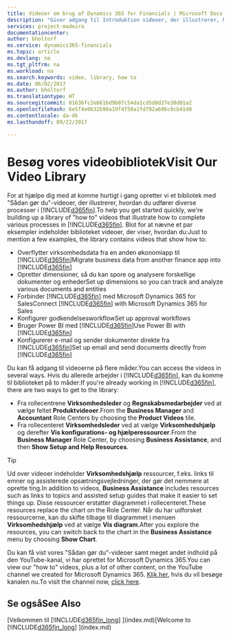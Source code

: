 ```yaml
---
title: Videoer om brug af Dynamics 365 for Financials | Microsoft Docs
description: "Giver adgang til Introduktion videoer, der illustrerer, hvordan du udfører almindelige opgaver."
services: project-madeira
documentationcenter: 
author: bholtorf
ms.service: dynamics365-financials
ms.topic: article
ms.devlang: na
ms.tgt_pltfrm: na
ms.workload: na
ms.search.keywords: video, library, how to
ms.date: 06/02/2017
ms.author: bholtorf
ms.translationtype: HT
ms.sourcegitcommit: 81636fc2e661bd9b07c54da1cd5d0d27e30d01a2
ms.openlocfilehash: 6e5f4e0b32b90a19f4f58a1fd792a686c0cb41d0
ms.contentlocale: da-dk
ms.lasthandoff: 09/22/2017

---
```

# <a name="visit-our-video-library"></a><span data-ttu-id="58d1e-103">Besøg vores videobibliotek</span><span class="sxs-lookup"><span data-stu-id="58d1e-103">Visit Our Video Library</span></span>
<span data-ttu-id="58d1e-104">For at hjælpe dig med at komme hurtigt i gang opretter vi et bibliotek med "Sådan gør du"-videoer, der illustrerer, hvordan du udfører diverse processer i [!INCLUDE[d365fin](includes/d365fin_md.md)].</span><span class="sxs-lookup"><span data-stu-id="58d1e-104">To help you get started quickly, we're building up a library of "how to" videos that illustrate how to complete various processes in [!INCLUDE[d365fin](includes/d365fin_md.md)].</span></span> <span data-ttu-id="58d1e-105">Blot for at nævne et par eksempler indeholder biblioteket videoer, der viser, hvordan du:</span><span class="sxs-lookup"><span data-stu-id="58d1e-105">Just to mention a few examples, the library contains videos that show how to:</span></span>  

* <span data-ttu-id="58d1e-106">Overflytter virksomhedsdata fra en anden økonomiapp til [!INCLUDE[d365fin](includes/d365fin_md.md)]</span><span class="sxs-lookup"><span data-stu-id="58d1e-106">Migrate business data from another finance app into [!INCLUDE[d365fin](includes/d365fin_md.md)]</span></span>  
* <span data-ttu-id="58d1e-107">Opretter dimensioner, så du kan spore og analysere forskellige dokumenter og enheder</span><span class="sxs-lookup"><span data-stu-id="58d1e-107">Set up dimensions so you can track and analyze various documents and entities</span></span>
* <span data-ttu-id="58d1e-108">Forbinder [!INCLUDE[d365fin](includes/d365fin_md.md)] med Microsoft Dynamics 365 for Sales</span><span class="sxs-lookup"><span data-stu-id="58d1e-108">Connect [!INCLUDE[d365fin](includes/d365fin_md.md)] with Microsoft Dynamics 365 for Sales</span></span>
* <span data-ttu-id="58d1e-109">Konfigurer godkendelsesworkflow</span><span class="sxs-lookup"><span data-stu-id="58d1e-109">Set up approval workflows</span></span>  
* <span data-ttu-id="58d1e-110">Bruger Power BI med [!INCLUDE[d365fin](includes/d365fin_md.md)]</span><span class="sxs-lookup"><span data-stu-id="58d1e-110">Use Power BI with [!INCLUDE[d365fin](includes/d365fin_md.md)]</span></span>  
* <span data-ttu-id="58d1e-111">Konfigurerer e-mail og sender dokumenter direkte fra [!INCLUDE[d365fin](includes/d365fin_md.md)]</span><span class="sxs-lookup"><span data-stu-id="58d1e-111">Set up email and send documents directly from [!INCLUDE[d365fin](includes/d365fin_md.md)]</span></span>  

<span data-ttu-id="58d1e-112">Du kan få adgang til videoerne på flere måder.</span><span class="sxs-lookup"><span data-stu-id="58d1e-112">You can access the videos in several ways.</span></span> <span data-ttu-id="58d1e-113">Hvis du allerede arbejder i [!INCLUDE[d365fin](includes/d365fin_md.md)], kan du komme til biblioteket på to måder:</span><span class="sxs-lookup"><span data-stu-id="58d1e-113">If you're already working in [!INCLUDE[d365fin](includes/d365fin_md.md)], there are two ways to get to the library:</span></span>

* <span data-ttu-id="58d1e-114">Fra rollecentrene **Virksomhedsleder** og **Regnskabsmedarbejder** ved at vælge feltet **Produktvideoer**.</span><span class="sxs-lookup"><span data-stu-id="58d1e-114">From the **Business Manager** and **Accountant** Role Centers by choosing the **Product Videos** tile.</span></span>  
* <span data-ttu-id="58d1e-115">Fra rollecenteret **Virksomhedsleder** ved at vælge **Virksomhedshjælp** og derefter **Vis konfigurations- og hjælperessourcer**.</span><span class="sxs-lookup"><span data-stu-id="58d1e-115">From the **Business Manager** Role Center, by choosing **Business Assistance**, and then **Show Setup and Help Resources**.</span></span>  

> [!Tip]  
> <span data-ttu-id="58d1e-116">Ud over videoer indeholder **Virksomhedshjælp** ressourcer, f.eks. links til emner og assisterede opsætningsvejledninger, der gør det nemmere at oprette ting.</span><span class="sxs-lookup"><span data-stu-id="58d1e-116">In addition to videos, **Business Assistance** includes resources such as links to topics and assisted setup guides that make it easier to set things up.</span></span> <span data-ttu-id="58d1e-117">Disse ressourcer erstatter diagrammet i rollecenteret.</span><span class="sxs-lookup"><span data-stu-id="58d1e-117">These resources replace the chart on the Role Center.</span></span> <span data-ttu-id="58d1e-118">Når du har udforsket ressourcerne, kan du skifte tilbage til diagrammet i menuen **Virksomhedshjælp** ved at vælge **Vis diagram**.</span><span class="sxs-lookup"><span data-stu-id="58d1e-118">After you explore the resources, you can switch back to the chart in the **Business Assistance** menu by choosing **Show Chart**.</span></span>  
  
<span data-ttu-id="58d1e-119">Du kan få vist vores "Sådan gør du"-videoer samt meget andet indhold på den YouTube-kanal, vi har oprettet for Microsoft Dynamics 365.</span><span class="sxs-lookup"><span data-stu-id="58d1e-119">You can view our "how to" videos, plus a lot of other content, on the YouTube channel we created for Microsoft Dynamics 365.</span></span> <span data-ttu-id="58d1e-120">[Klik her](https://go.microsoft.com/fwlink/?linkid=851533), hvis du vil besøge kanalen nu.</span><span class="sxs-lookup"><span data-stu-id="58d1e-120">To visit the channel now, [click here](https://go.microsoft.com/fwlink/?linkid=851533).</span></span>

## <a name="see-also"></a><span data-ttu-id="58d1e-121">Se også</span><span class="sxs-lookup"><span data-stu-id="58d1e-121">See Also</span></span>
<span data-ttu-id="58d1e-122">[Velkommen til [!INCLUDE[d365fin_long](includes/d365fin_long_md.md)] ](index.md)</span><span class="sxs-lookup"><span data-stu-id="58d1e-122">[Welcome to [!INCLUDE[d365fin_long](includes/d365fin_long_md.md)] ](index.md)</span></span>

